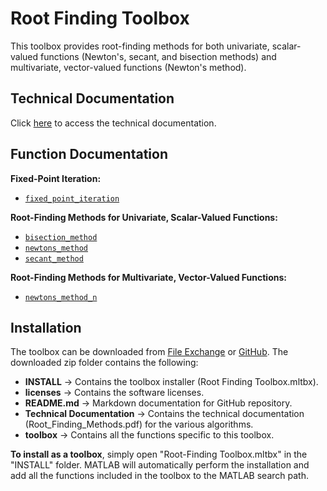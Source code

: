 # Root Finding Toolbox

This toolbox provides root-finding methods for both univariate, scalar-valued functions (Newton's, secant, and bisection methods) and multivariate, vector-valued functions (Newton's method).


## Technical Documentation

Click [here](https://tamaskis.github.io/files/Root_Finding_Methods.pdf) to access the technical documentation.


## Function Documentation

**Fixed-Point Iteration:**
  - [`fixed_point_iteration`](https://github.com/tamaskis/fixed_point_iteration-MATLAB)

**Root-Finding Methods for Univariate, Scalar-Valued Functions:**
  - [`bisection_method`](https://github.com/tamaskis/bisection_method-MATLAB)
  - [`newtons_method`](https://github.com/tamaskis/newtons_method-MATLAB)
  - [`secant_method`](https://github.com/tamaskis/secant_method-MATLAB)

**Root-Finding Methods for Multivariate, Vector-Valued Functions:**
  - [`newtons_method_n`](https://github.com/tamaskis/newtons_method_n-MATLAB)



## Installation

The toolbox can be downloaded from [File Exchange]() or [GitHub](https://github.com/tamaskis/Root_Finding_Toolbox-MATLAB). The downloaded zip folder contains the following:
  - **INSTALL** → Contains the toolbox installer (Root Finding Toolbox.mltbx).
  - **licenses** → Contains the software licenses.
  - **README.md** → Markdown documentation for GitHub repository.
  - **Technical Documentation** → Contains the technical documentation (Root_Finding_Methods.pdf) for the various algorithms.
  - **toolbox** → Contains all the functions specific to this toolbox.

**To install as a toolbox**, simply open "Root-Finding Toolbox.mltbx" in the "INSTALL" folder. MATLAB will automatically perform the installation and add all the functions included in the toolbox to the MATLAB search path.
